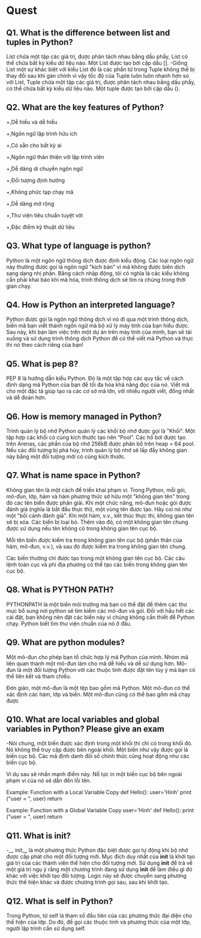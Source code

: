 # Quest
## Q1. What is the difference between list and tuples in Python?
List chứa một tập các giá trị, được phân tách nhau bằng dấu phẩy, List có thể chứa bất kỳ kiểu dữ liệu nào. Một List được tạo bởi cặp dấu [].
-Giống List một sự khác biệt với kiểu List đó là các phần tử trong Tuple không thể bị thay đổi sau khi gán chính vì vậy tốc độ của Tuple luôn luôn nhanh hơn so với List, Tuple chứa một tập các giá trị, được phân tách nhau bằng dấu phẩy, có thể chứa bất kỳ kiểu dữ liệu nào. Một tuple được tạo bởi cặp dấu ().

## Q2. What are the key features of Python?
+,Dễ hiểu và dễ hiểu

+,Ngôn ngữ lập trình hữu ích

+,Có sẵn cho bất kỳ ai

+,Ngôn ngữ thân thiện với lập trình viên

+,Dễ dàng di chuyển ngôn ngữ

+,Đối tượng định hướng

+,Không phức tạp chạy mã

+,Dễ dàng mở rộng

+,Thư viện tiêu chuẩn tuyệt vời

+,Đặc điểm kỹ thuật dữ liệu

## Q3. What type of language is python?
Python là một ngôn ngữ thông dịch được định kiểu động. Các loại ngôn ngữ này thường được gọi là ngôn ngữ "kịch bản" vì mã không được biên dịch sang dạng nhị phân. Bằng cách nhập động, tôi có nghĩa là các kiểu không cần phải khai báo khi mã hóa, trình thông dịch sẽ tìm ra chúng trong thời gian chạy.

## Q4. How is Python an interpreted language?
Python được gọi là ngôn ngữ thông dịch vì nó đi qua một trình thông dịch, biến mã bạn viết thành ngôn ngữ mà bộ xử lý máy tính của bạn hiểu được. Sau này, khi bạn làm việc trên một dự án trên máy tính của mình, bạn sẽ tải xuống và sử dụng trình thông dịch Python để có thể viết mã Python và thực thi nó theo cách riêng của bạn!

## Q5. What is pep 8?
PEP 8 là hướng dẫn kiểu Python. Đó là một tập hợp các quy tắc về cách định dạng mã Python của bạn để tối đa hóa khả năng đọc của nó. Viết mã cho một đặc tả giúp tạo ra các cơ sở mã lớn, với nhiều người viết, đồng nhất và dễ đoán hơn.

## Q6. How is memory managed in Python?
Trình quản lý bộ nhớ Python quản lý các khối bộ nhớ được gọi là "Khối". Một tập hợp các khối có cùng kích thước tạo nên “Pool”. Các hồ bơi được tạo trên Arenas, các phần của bộ nhớ 256kB được phân bổ trên heap = 64 pool. Nếu các đối tượng bị phá hủy, trình quản lý bộ nhớ sẽ lấp đầy không gian này bằng một đối tượng mới có cùng kích thước.

## Q7. What is name space in Python?

Không gian tên là một cách để triển khai phạm vi. Trong Python, mỗi gói, mô-đun, lớp, hàm và hàm phương thức sở hữu một "không gian tên" trong đó các tên biến được phân giải. Khi một chức năng, mô-đun hoặc gói được đánh giá (nghĩa là bắt đầu thực thi), một vùng tên được tạo. Hãy coi nó như một "bối cảnh đánh giá". Khi một hàm, v.v., kết thúc thực thi, không gian tên sẽ bị xóa. Các biến bị loại bỏ. Thêm vào đó, có một không gian tên chung được sử dụng nếu tên không có trong không gian tên cục bộ.

Mỗi tên biến được kiểm tra trong không gian tên cục bộ (phần thân của hàm, mô-đun, v.v.), và sau đó được kiểm tra trong không gian tên chung.

Các biến thường chỉ được tạo trong một không gian tên cục bộ. Các câu lệnh toàn cục và phi địa phương có thể tạo các biến trong không gian tên cục bộ.

## Q8. What is PYTHON PATH?
PYTHONPATH là một biến môi trường mà bạn có thể đặt để thêm các thư mục bổ sung nơi python sẽ tìm kiếm các mô-đun và gói. Đối với hầu hết các cài đặt, bạn không nên đặt các biến này vì chúng không cần thiết để Python chạy. Python biết tìm thư viện chuẩn của nó ở đâu.

## Q9. What are python modules?
Một mô-đun cho phép bạn tổ chức hợp lý mã Python của mình. Nhóm mã liên quan thành một mô-đun làm cho mã dễ hiểu và dễ sử dụng hơn. Mô-đun là một đối tượng Python với các thuộc tính được đặt tên tùy ý mà bạn có thể liên kết và tham chiếu.

Đơn giản, một mô-đun là một tệp bao gồm mã Python. Một mô-đun có thể xác định các hàm, lớp và biến. Một mô-đun cũng có thể bao gồm mã chạy được

## Q10. What are local variables and global variables in Python? Please give an exam

-Nói chung, một biến được xác định trong một khối thì chỉ có trong khối đó. Nó không thể truy cập được bên ngoài khối. Một biến như vậy được gọi là biến cục bộ. Các mã định danh đối số chính thức cũng hoạt động như các biến cục bộ.

Ví dụ sau sẽ nhấn mạnh điểm này. Nỗ lực in một biến cục bộ bên ngoài phạm vi của nó sẽ dẫn đến lỗi tên.

Example: Function with a Local Variable Copy
def Hello():
    user='Hinh'
    print ("user = ", user)
    return

Example: Function with a Global Variable Copy
user='Hinh'
def Hello():
    print ("user = ", user)
    return

## Q11. What is __init__?
-__ init__ là một phương thức Python đặc biệt được gọi tự động khi bộ nhớ được cấp phát cho một đối tượng mới. Mục đích duy nhất của __init__ là khởi tạo giá trị của các thành viên thể hiện cho đối tượng mới. Sử dụng __init__ để trả về một giá trị ngụ ý rằng một chương trình đang sử dụng __init__ để làm điều gì đó khác với việc khởi tạo đối tượng. Logic này sẽ được chuyển sang phương thức thể hiện khác và được chương trình gọi sau, sau khi khởi tạo.


## Q12. What is self in Python?

Trong Python, từ self là tham số đầu tiên của các phương thức đại diện cho thể hiện của lớp. Do đó, để gọi các thuộc tính và phương thức của một lớp, người lập trình cần sử dụng self.
